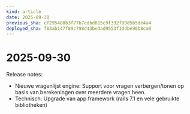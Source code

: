 ```yaml
---
kind: article
date: 2025-09-30
previous_sha: cf295480b3f77b7edbd615c9f332f99d5b5de4a4
deployed_sha: f83ab147f89c798d43be3ad9553f1ddbe96b8ca0
---
```


# 2025-09-30

Release notes:

* Nieuwe vragenlijst engine: Support voor vragen verbergen/tonen op basis van berekeningen over meerdere vragen heen.
* Technisch: Upgrade van app framework (rails 7.1 en vele gebruikte bibliotheken)
